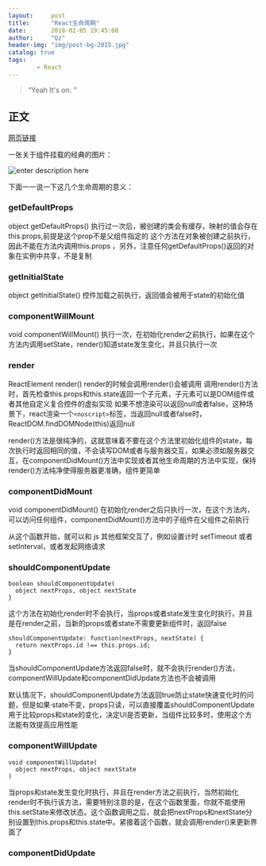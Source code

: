 ```yaml
---
layout:     post
title:      "React生命周期"
date:       2018-02-05 19:45:00
author:     "Qz"
header-img: "img/post-bg-2015.jpg"
catalog: true
tags:
        - React
---
```


> “Yeah It's on. ”


## 正文
[网页链接](http://www.cnblogs.com/gdsblog/p/7348375.html)


一张关于组件挂载的经典的图片：

![enter description here][1]


  [1]: https://images2017.cnblogs.com/blog/1106982/201708/1106982-20170811224737742-1564011484.jpg


  
下面一一说一下这几个生命周期的意义：



### getDefaultProps

object getDefaultProps()
执行过一次后，被创建的类会有缓存，映射的值会存在this.props,前提是这个prop不是父组件指定的 
这个方法在对象被创建之前执行，因此不能在方法内调用this.props ，另外，注意任何getDefaultProps()返回的对象在实例中共享，不是复制


### getInitialState
object getInitialState()
控件加载之前执行，返回值会被用于state的初始化值


### componentWillMount

void componentWillMount()
执行一次，在初始化render之前执行，如果在这个方法内调用setState，render()知道state发生变化，并且只执行一次

### render

ReactElement render()
render的时候会调用render()会被调用 
调用render()方法时，首先检查this.props和this.state返回一个子元素，子元素可以是DOM组件或者其他自定义复合控件的虚拟实现 
如果不想渲染可以返回null或者false，这种场景下，react渲染一个`<noscript>`标签，当返回null或者false时，ReactDOM.findDOMNode(this)返回null 

render()方法是很纯净的，这就意味着不要在这个方法里初始化组件的state，每次执行时返回相同的值，不会读写DOM或者与服务器交互，如果必须如服务器交互，在componentDidMount()方法中实现或者其他生命周期的方法中实现，保持render()方法纯净使得服务器更准确，组件更简单

### componentDidMount

void componentDidMount()
在初始化render之后只执行一次，在这个方法内，可以访问任何组件，componentDidMount()方法中的子组件在父组件之前执行

从这个函数开始，就可以和 js 其他框架交互了，例如设置计时 setTimeout 或者 setInterval，或者发起网络请求

### shouldComponentUpdate
```
boolean shouldComponentUpdate(
  object nextProps, object nextState
}
```
这个方法在初始化render时不会执行，当props或者state发生变化时执行，并且是在render之前，当新的props或者state不需要更新组件时，返回false
```
shouldComponentUpdate: function(nextProps, nextState) {
  return nextProps.id !== this.props.id;
}
```
当shouldComponentUpdate方法返回false时，就不会执行render()方法，componentWillUpdate和componentDidUpdate方法也不会被调用

默认情况下，shouldComponentUpdate方法返回true防止state快速变化时的问题，但是如果·state不变，props只读，可以直接覆盖shouldComponentUpdate用于比较props和state的变化，决定UI是否更新，当组件比较多时，使用这个方法能有效提高应用性能

### componentWillUpdate
```
void componentWillUpdate(
  object nextProps, object nextState
)
```
当props和state发生变化时执行，并且在render方法之前执行，当然初始化render时不执行该方法，需要特别注意的是，在这个函数里面，你就不能使用this.setState来修改状态。这个函数调用之后，就会把nextProps和nextState分别设置到this.props和this.state中。紧接着这个函数，就会调用render()来更新界面了


### componentDidUpdate





















